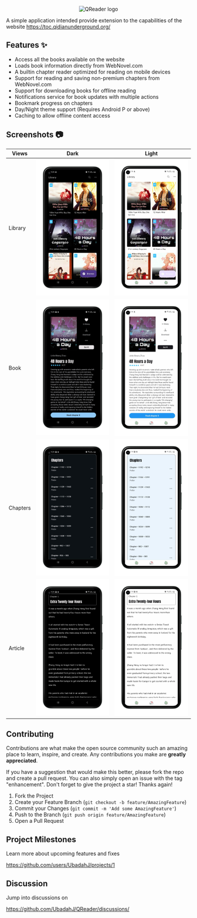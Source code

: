 <p align="center">
  <img width="200" src="https://user-images.githubusercontent.com/47380312/150648680-ee0cb8e7-0e1d-4d6e-94fb-49f0cbe7ce08.svg" alt="QReader logo">
</p>

A simple application intended provide extension to the capabilities of the website <https://toc.qidianunderground.org/>

## Features :sparkles:

- Access all the books available on the website
- Loads book information directly from WebNovel.com
- A builtin chapter reader optimized for reading on mobile devices
- Support for reading and saving non-premium chapters from WebNovel.com 
- Support for downloading books for offline reading
- Notifications service for book updates with multiple actions
- Bookmark progress on chapters
- Day/Night theme support (Requires Android P or above)
- Caching to allow offline content access

## Screenshots :camera:

| Views    | Dark                                                       | Light                                                        |
| -------- | ---------------------------------------------------------- | ------------------------------------------------------------ |
| Library  | ![library_view_dark](images/library_view_dark.png)         | ![library_view_light](images/library_view_light.png)         |
| Book     | ![book_view_dark](images/book_view_dark.png)               | ![book_view_light](images/book_view_light.png)               |
| Chapters | ![chapters_view_dark](images/chapters_view_dark.png)       | ![chapters_view_light](images/chapters_view_light.png)       |
| Article  | ![text_view_dark](images/text_view_dark.png)               | ![text_view_light](images/text_view_light.png)               |

## Contributing

Contributions are what make the open source community such an amazing place to learn, inspire, and create. Any contributions you make are **greatly appreciated**.

If you have a suggestion that would make this better, please fork the repo and create a pull request. You can also simply open an issue with the tag "enhancement".
Don't forget to give the project a star! Thanks again!

1. Fork the Project
2. Create your Feature Branch (`git checkout -b feature/AmazingFeature`)
3. Commit your Changes (`git commit -m 'Add some AmazingFeature'`)
4. Push to the Branch (`git push origin feature/AmazingFeature`)
5. Open a Pull Request

## Project Milestones

Learn more about upcoming features and fixes

https://github.com/users/UbadahJ/projects/1

## Discussion

Jump into discussions on 

https://github.com/UbadahJ/QReader/discussions/
